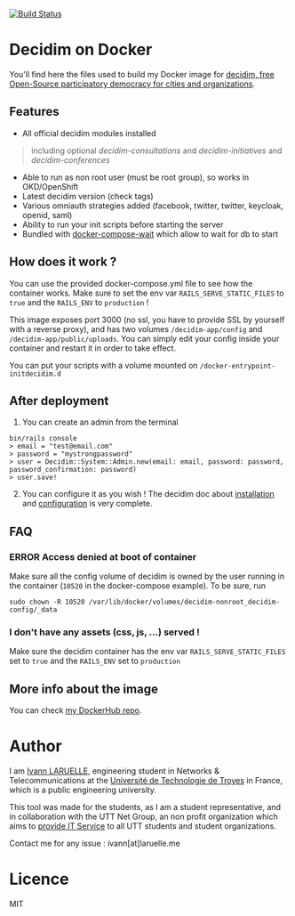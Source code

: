 [![Build Status](https://github.com/larueli/decidim-nonroot/actions/workflows/main.yml/badge.svg)](https://github.com/larueli/decidim-nonroot/actions/workflows/main.yml)

# Decidim on Docker

You'll find here the files used to build my Docker image for [decidim, free Open-Source participatory democracy for cities and organizations](https://decidim.org).

## Features

* All official decidim modules installed
> including optional _decidim-consultations_ and _decidim-initiatives_ and _decidim-conferences_
* Able to run as non root user (must be root group), so works in OKD/OpenShift
* Latest decidim version (check tags)
* Various omniauth strategies added (facebook, twitter, twitter, keycloak, openid, saml)
* Ability to run your init scripts before starting the server
* Bundled with [docker-compose-wait](https://github.com/ufoscout/docker-compose-wait) which allow to wait for db to start

## How does it work ?

You can use the provided docker-compose.yml file to see how the container works. Make sure to set the env var `RAILS_SERVE_STATIC_FILES` to `true` and the `RAILS_ENV` to `production` !

This image exposes port 3000 (no ssl, you have to provide SSL by yourself with a reverse proxy), and has two volumes `/decidim-app/config` and `/decidim-app/public/uploads`. You can simply edit your config inside your container and restart it in order to take effect.

You can put your scripts with a volume mounted on `/docker-entrypoint-initdecidim.d`

## After deployment

1. You can create an admin from the terminal

```
bin/rails console
> email = "test@email.com"
> password = "mystrongpassword"
> user = Decidim::System::Admin.new(email: email, password: password, password_confirmation: password)
> user.save!
```

2. You can configure it as you wish ! The decidim doc about [installation](https://docs.decidim.org/en/install/) and [configuration](https://docs.decidim.org/en/configure/) is very complete.

## FAQ

### ERROR Access denied at boot of container

Make sure all the config volume of decidim is owned by the user running in the container (`10520` in the docker-compose example). To be sure, run
```
sudo chown -R 10520 /var/lib/docker/volumes/decidim-nonroot_decidim-config/_data
```

### I don't have any assets (css, js, ...) served !

Make sure the decidim container has the env var `RAILS_SERVE_STATIC_FILES` set to `true` and the `RAILS_ENV` set to `production`

## More info about the image

You can check [my DockerHub repo](https://hub.docker.com/repository/docker/larueli/decidim-nonroot).

# Author

I am [Ivann LARUELLE](https://www.linkedin.com/in/ilaruelle/), engineering student in Networks & Telecommunications at the [Université de Technologie de Troyes](https://www.utt.fr/) in France, which is a public engineering university.

This tool was made for the students, as I am a student representative, and in collaboration with the UTT Net Group, an non profit organization which aims to [provide IT Service](https://ung.utt.fr/tech/sia) to all UTT students and student organizations.

Contact me for any issue : ivann[at]laruelle.me

# Licence

MIT
